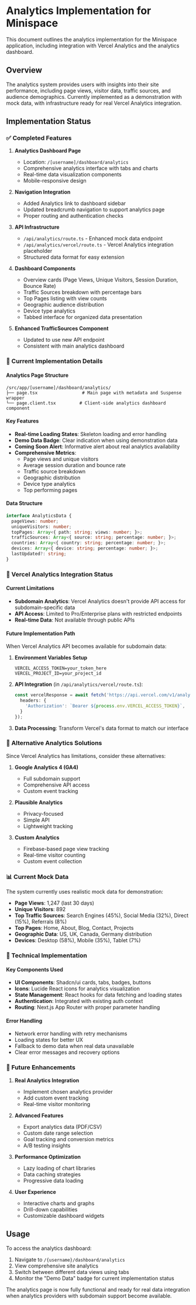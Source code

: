 # Analytics Implementation for Minispace

This document outlines the analytics implementation for the Minispace application, including integration with Vercel Analytics and the analytics dashboard.

## Overview

The analytics system provides users with insights into their site performance, including page views, visitor data, traffic sources, and audience demographics. Currently implemented as a demonstration with mock data, with infrastructure ready for real Vercel Analytics integration.

## Implementation Status

### ✅ Completed Features

1. **Analytics Dashboard Page**
   - Location: `/[username]/dashboard/analytics`
   - Comprehensive analytics interface with tabs and charts
   - Real-time data visualization components
   - Mobile-responsive design

2. **Navigation Integration**
   - Added Analytics link to dashboard sidebar
   - Updated breadcrumb navigation to support analytics page
   - Proper routing and authentication checks

3. **API Infrastructure**
   - `/api/analytics/route.ts` - Enhanced mock data endpoint
   - `/api/analytics/vercel/route.ts` - Vercel Analytics integration placeholder
   - Structured data format for easy extension

4. **Dashboard Components**
   - Overview cards (Page Views, Unique Visitors, Session Duration, Bounce Rate)
   - Traffic Sources breakdown with percentage bars
   - Top Pages listing with view counts
   - Geographic audience distribution
   - Device type analytics
   - Tabbed interface for organized data presentation

5. **Enhanced TrafficSources Component**
   - Updated to use new API endpoint
   - Consistent with main analytics dashboard

### 🔄 Current Implementation Details

#### Analytics Page Structure
```
/src/app/[username]/dashboard/analytics/
├── page.tsx                 # Main page with metadata and Suspense wrapper
└── page.client.tsx         # Client-side analytics dashboard component
```

#### Key Features
- **Real-time Loading States**: Skeleton loading and error handling
- **Demo Data Badge**: Clear indication when using demonstration data
- **Coming Soon Alert**: Informative alert about real analytics availability
- **Comprehensive Metrics**:
  - Page views and unique visitors
  - Average session duration and bounce rate
  - Traffic source breakdown
  - Geographic distribution
  - Device type analytics
  - Top performing pages

#### Data Structure
```typescript
interface AnalyticsData {
  pageViews: number;
  uniqueVisitors: number;
  topPages: Array<{ path: string; views: number; }>;
  trafficSources: Array<{ source: string; percentage: number; }>;
  countries: Array<{ country: string; percentage: number; }>;
  devices: Array<{ device: string; percentage: number; }>;
  lastUpdated?: string;
}
```

### 🚧 Vercel Analytics Integration Status

#### Current Limitations
- **Subdomain Analytics**: Vercel Analytics doesn't provide API access for subdomain-specific data
- **API Access**: Limited to Pro/Enterprise plans with restricted endpoints
- **Real-time Data**: Not available through public APIs

#### Future Implementation Path
When Vercel Analytics API becomes available for subdomain data:

1. **Environment Variables Setup**
   ```env
   VERCEL_ACCESS_TOKEN=your_token_here
   VERCEL_PROJECT_ID=your_project_id
   ```

2. **API Integration** (in `/api/analytics/vercel/route.ts`):
   ```typescript
   const vercelResponse = await fetch('https://api.vercel.com/v1/analytics', {
     headers: {
       'Authorization': `Bearer ${process.env.VERCEL_ACCESS_TOKEN}`,
     }
   });
   ```

3. **Data Processing**: Transform Vercel's data format to match our interface

### 🎯 Alternative Analytics Solutions

Since Vercel Analytics has limitations, consider these alternatives:

1. **Google Analytics 4 (GA4)**
   - Full subdomain support
   - Comprehensive API access
   - Custom event tracking

2. **Plausible Analytics**
   - Privacy-focused
   - Simple API
   - Lightweight tracking

3. **Custom Analytics**
   - Firebase-based page view tracking
   - Real-time visitor counting
   - Custom event collection

### 📊 Current Mock Data

The system currently uses realistic mock data for demonstration:

- **Page Views**: 1,247 (last 30 days)
- **Unique Visitors**: 892
- **Top Traffic Sources**: Search Engines (45%), Social Media (32%), Direct (15%), Referrals (8%)
- **Top Pages**: Home, About, Blog, Contact, Projects
- **Geographic Data**: US, UK, Canada, Germany distribution
- **Devices**: Desktop (58%), Mobile (35%), Tablet (7%)

### 🔧 Technical Implementation

#### Key Components Used
- **UI Components**: Shadcn/ui cards, tabs, badges, buttons
- **Icons**: Lucide React icons for analytics visualization
- **State Management**: React hooks for data fetching and loading states
- **Authentication**: Integrated with existing auth context
- **Routing**: Next.js App Router with proper parameter handling

#### Error Handling
- Network error handling with retry mechanisms
- Loading states for better UX
- Fallback to demo data when real data unavailable
- Clear error messages and recovery options

### 🚀 Future Enhancements

1. **Real Analytics Integration**
   - Implement chosen analytics provider
   - Add custom event tracking
   - Real-time visitor monitoring

2. **Advanced Features**
   - Export analytics data (PDF/CSV)
   - Custom date range selection
   - Goal tracking and conversion metrics
   - A/B testing insights

3. **Performance Optimization**
   - Lazy loading of chart libraries
   - Data caching strategies
   - Progressive data loading

4. **User Experience**
   - Interactive charts and graphs
   - Drill-down capabilities
   - Customizable dashboard widgets

## Usage

To access the analytics dashboard:

1. Navigate to `/{username}/dashboard/analytics`
2. View comprehensive site analytics
3. Switch between different data views using tabs
4. Monitor the "Demo Data" badge for current implementation status

The analytics page is now fully functional and ready for real data integration when analytics providers with subdomain support become available.
